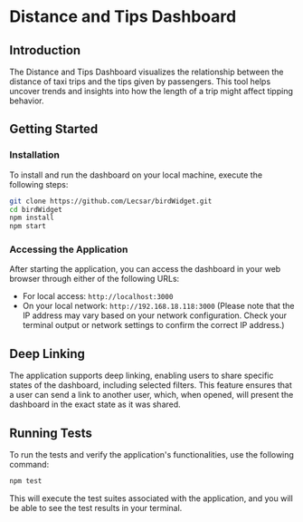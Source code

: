 # Distance and Tips Dashboard

## Introduction
The Distance and Tips Dashboard visualizes the relationship between the distance of taxi trips and the tips given by passengers. This tool helps uncover trends and insights into how the length of a trip might affect tipping behavior.

## Getting Started

### Installation
To install and run the dashboard on your local machine, execute the following steps:

```bash
git clone https://github.com/Lecsar/birdWidget.git
cd birdWidget
npm install
npm start
```

### Accessing the Application

After starting the application, you can access the dashboard in your web browser through either of the following URLs:

-   For local access: `http://localhost:3000`
-   On your local network: `http://192.168.18.118:3000` (Please note that the IP address may vary based on your network configuration. Check your terminal output or network settings to confirm the correct IP address.)

## Deep Linking

The application supports deep linking, enabling users to share specific states of the dashboard, including selected filters. This feature ensures that a user can send a link to another user, which, when opened, will present the dashboard in the exact state as it was shared.

## Running Tests

To run the tests and verify the application's functionalities, use the following command:

```bash
npm test 
```

This will execute the test suites associated with the application, and you will be able to see the test results in your terminal.